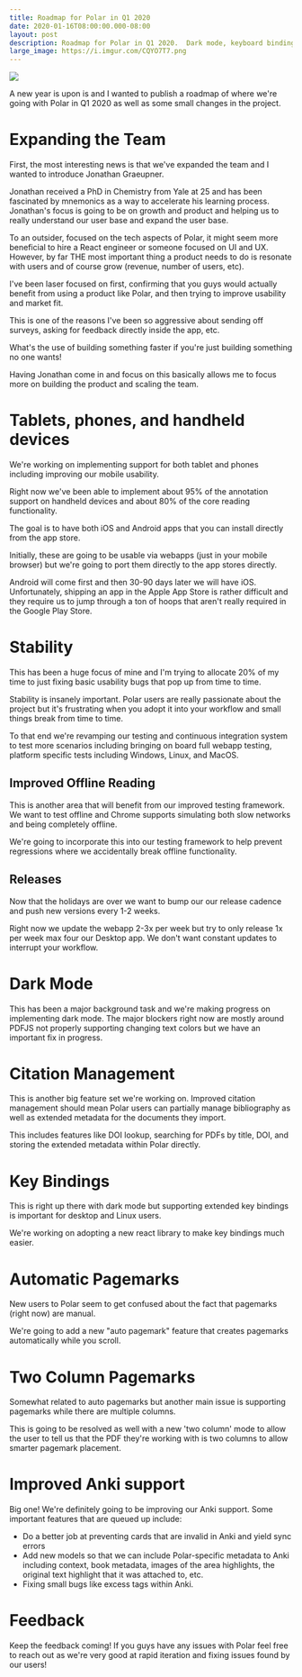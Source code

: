 ```yaml
---
title: Roadmap for Polar in Q1 2020
date: 2020-01-16T08:00:00.000-08:00
layout: post
description: Roadmap for Polar in Q1 2020.  Dark mode, keyboard bindings, and expanding the team.
large_image: https://i.imgur.com/CQYO7T7.png
---
```


<img class="img-fluid" src="https://i.imgur.com/CQYO7T7.png">

A new year is upon is and I wanted to publish a roadmap of where we're going with Polar in Q1 2020 as well as some small
changes in the project.

# Expanding the Team

First, the most interesting news is that we've expanded the team and I wanted to introduce Jonathan Graeupner.

Jonathan received a PhD in Chemistry from Yale at 25 and has been fascinated by mnemonics as a way to accelerate his
learning process.  Jonathan's focus is going to be on growth and product and helping us to really understand our
user base and expand the user base.

To an outsider, focused on the tech aspects of Polar, it might seem more beneficial to hire a React engineer or
someone focused on UI and UX.  However, by far THE most important thing a product needs to do is resonate with users
and of course grow (revenue, number of users, etc).

I've been laser focused on first, confirming that you guys would actually benefit from using a product like Polar, and
then trying to improve usability and market fit.

This is one of the reasons I've been so aggressive about sending off surveys, asking for feedback directly inside the
app, etc.

What's the use of building something faster if you're just building something no one wants!

Having Jonathan come in and focus on this basically allows me to focus more on building the product and scaling the
team.

# Tablets, phones, and handheld devices

We're working on implementing support for both tablet and phones including improving our mobile usability.

Right now we've been able to implement about 95% of the annotation support on handheld devices and about 80% of the
core reading functionality.

The goal is to have both iOS and Android apps that you can install directly from the app store.

Initially, these are going to be usable via webapps (just in your mobile browser) but we're going to port them directly
to the app stores directly.

Android will come first and then 30-90 days later we will have iOS.  Unfortunately, shipping an app in the Apple App
Store is rather difficult and they require us to jump through a ton of hoops that aren't really required in the
Google Play Store.

# Stability

This has been a huge focus of mine and I'm trying to allocate 20% of my time to just fixing basic usability bugs that
pop up from time to time.

Stability is insanely important.  Polar users are really passionate about the project but it's frustrating when you
adopt it into your workflow and small things break from time to time.

To that end we're revamping our testing and continuous integration system to test more scenarios including bringing
on board full webapp testing, platform specific tests including Windows, Linux, and MacOS.

## Improved Offline Reading

This is another area that will benefit from our improved testing framework.  We want to test offline and Chrome supports
simulating both slow networks and being completely offline.

We're going to incorporate this into our testing framework to help prevent regressions where we accidentally break
offline functionality.

## Releases

Now that the holidays are over we want to bump our our release cadence and push new versions every 1-2 weeks.

Right now we update the webapp 2-3x per week but try to only release 1x per week max four our Desktop app.  We don't
want constant updates to interrupt your workflow.

# Dark Mode

This has been a major background task and we're making progress on implementing dark mode.  The major blockers
right now are mostly around PDFJS not properly supporting changing text colors but we have an important fix in
progress.

# Citation Management

This is another big feature set we're working on.  Improved citation management should mean Polar users can partially
manage bibliography as well as extended metadata for the documents they import.

This includes features like DOI lookup, searching for PDFs by title, DOI, and storing the extended metadata within Polar
directly.

# Key Bindings

This is right up there with dark mode but supporting extended key bindings is important for desktop and Linux users.

We're working on adopting a new react library to make key bindings much easier.

# Automatic Pagemarks

New users to Polar seem to get confused about the fact that pagemarks (right now) are manual.

We're going to add a new "auto pagemark" feature that creates pagemarks automatically while you scroll.

# Two Column Pagemarks

Somewhat related to auto pagemarks but another main issue is supporting pagemarks while there are multiple columns.

This is going to be resolved as well with a new 'two column' mode to allow the user to tell us that the PDF they're
working with is two columns to allow smarter pagemark placement.

# Improved Anki support

Big one!  We're definitely going to be improving our Anki support.  Some important features that are queued up include:

 - Do a better job at preventing cards that are invalid in Anki and yield sync errors
 - Add new models so that we can include Polar-specific metadata to Anki including context, book metadata, images
   of the area highlights, the original text highlight that it was attached to, etc.
 - Fixing small bugs like excess tags within Anki.

# Feedback

Keep the feedback coming!  If you guys have any issues with Polar feel free to reach out as we're very good
at rapid iteration and fixing issues found by our users!
